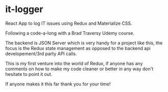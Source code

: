 # it-logger
React App to log IT issues using Redux and Materialize CSS.

Following a code-a-long with a Brad Traversy Udemy course.

The backend is JSON Server which is very handy for a project like this, the focus is the Redux state management as opposed to the backend api developement/3rd party API calls.

This is my first venture into the world of Redux, if anyone has any comments on how to make my code cleaner or better in any way don't hesitate to point it out.

If anyone makes it this far thank you for your time!
